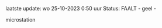 laatste update: 
wo 25-10-2023  0:50   uur 
Status: FAALT - geel - 
<div class="service Y">microstation</div>
